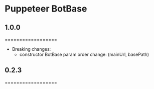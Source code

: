# Puppeteer BotBase

## 1.0.0

==================

- Breaking changes:
  - constructor BotBase param order change: (mainUrl, basePath)

## 0.2.3

==================
